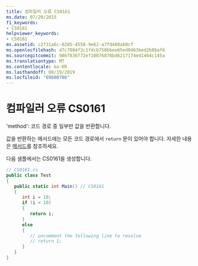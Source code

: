```yaml
---
title: 컴파일러 오류 CS0161
ms.date: 07/20/2015
f1_keywords:
- CS0161
helpviewer_keywords:
- CS0161
ms.assetid: c2731a6c-0285-4558-9e62-a7fd480ab0cf
ms.openlocfilehash: d7c7804f2c1fdcb7506bee65ed0d63bed2b8baf6
ms.sourcegitcommit: 986f836f72ef10876878bd6217174e41464c145a
ms.translationtype: MT
ms.contentlocale: ko-KR
ms.lasthandoff: 08/19/2019
ms.locfileid: "69600706"
---
```

# <a name="compiler-error-cs0161"></a>컴파일러 오류 CS0161
'method': 코드 경로 중 일부만 값을 반환합니다.  
  
 값을 반환하는 메서드에는 모든 코드 경로에서 `return` 문이 있어야 합니다. 자세한 내용은 [메서드](../programming-guide/classes-and-structs/methods.md)를 참조하세요.  
  
 다음 샘플에서는 CS0161을 생성합니다.  
  
```csharp  
// CS0161.cs  
public class Test  
{  
   public static int Main() // CS0161  
   {  
      int i = 10;  
      if (i < 10)  
      {  
         return i;  
      }  
      else  
      {  
         // uncomment the following line to resolve  
         // return 1;  
      }  
   }  
}  
```

